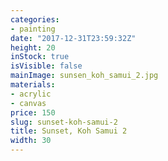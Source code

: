 ```yaml
---
categories:
- painting
date: "2017-12-31T23:59:32Z"
height: 20
inStock: true
isVisible: false
mainImage: sunsen_koh_samui_2.jpg
materials:
- acrylic
- canvas
price: 150
slug: sunset-koh-samui-2
title: Sunset, Koh Samui 2
width: 30
---
```


